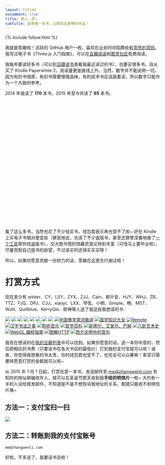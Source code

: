 ```yaml
---
layout: titled
nocomment: true
title: 来人，赏~
subtitle: 送羡辙一本书，让她写出更棒的作品！
---
```


{% include follow.html %}

我就是羡辙啦！活跃的 GitHub 用户一枚，喜欢在业余时间捣腾些<a href="https://github.com/Ovilia" target="_blank">有意思的项目</a>。我写过电子书《Three.js 入门指南》，可以在<a href="http://read.douban.com/ebook/7412854">豆瓣阅读</a>和<a href="http://www.ituring.com.cn/book/1272">图灵社区</a>免费阅读。

我每年要读好多书（可以到<a href="http://book.douban.com/people/ovilia1024/collect" target="_blank">豆瓣读书</a>查看我最近读过的书），也要买很多书。自从买了 Kindle Paperwhite 2，阅读量更是直线上升。当然，数字并不能说明一切，因为有的书很厚，有的书需要慢慢品味，有的技术书应该跳着读，所以数字只能作为一个大致的参考。

2014 年我读了 <strong class="text-xlarge">170</strong> 本书，2015 年至今共读了 <strong class="text-xlarge">65</strong> 本书。

<div id="reading-chart" style="height: 400px"></div>

看了这么多书，当然也花了不少钱买书，钱包君表示再也受不了啦~ 好在 Kindle 上买电子书相对便宜些（罪恶地说，也读了不少盗版书，甚至还罪孽深重地做了<a href="https://github.com/Ovilia/readfree-chrome-extension" target="_blank">一个工具</a>帮你找盗版书），交大图书馆的馆藏资源又特别丰富（可惜马上要毕业啦）。尽量克制自己囤书的欲望，不过该买的还得买买买呀！

所以，如果你愿意贡献一份财力的话，羡辙在这里先行谢过啦！



# 打赏方式

现在至少有 winter、CY、LSY、ZYX、ZJJ、Cain、柳亓安、HJY、WHJ、ZB、TTZ、FJQ、DPJ、CJJ、xiaoyi、LXX、早弦、小明、Simple、畅、MST、WJH、Quillblue、KerryQin、粽神等人送了我这些我想读的书：

<p class="no-indent">
<a href="http://book.douban.com/subject/21338365/" target="_blank" onclick="_gaq.push(['_trackEvent', 'ToTipBook', 'InTip', 'http://book.douban.com/subject/21338365/']);"><img class="tip-book" src="{{ site.loadingImg }}" data-src="http://img3.douban.com/spic/s24951890.jpg" /></a>
<a href="http://book.douban.com/subject/1147347/" target="_blank" onclick="_gaq.push(['_trackEvent', 'ToTipBook', 'InTip', 'http://book.douban.com/subject/1147347/']);"><img class="tip-book" src="{{ site.loadingImg }}" data-src="http://img3.douban.com/spic/s1112394.jpg" /></a>
<a href="{{ site.url }}/2014/11/24/html-and-css-design-and-build-websites/" target="_blank" onclick="_gaq.push(['_trackEvent', 'ToPost', 'InTip', '{{ site.url }}/2014/11/24/html-and-css-design-and-build-websites/']);"><img class="tip-book" src="{{ site.loadingImg }}" data-src="http://img5.douban.com/spic/s4663406.jpg" /></a>
<a href="http://book.douban.com/subject/25878880/" target="_blank" onclick="_gaq.push(['_trackEvent', 'ToTipBook', 'InTip', 'http://book.douban.com/subject/25878880/']);"><img class="tip-book" src="{{ site.loadingImg }}" data-src="http://img3.douban.com/spic/s27273610.jpg" /></a>
<a href="http://book.douban.com/subject/20471302/" target="_blank" onclick="_gaq.push(['_trackEvent', 'ToTipBook', 'InTip', 'http://book.douban.com/subject/20471302/']);"><img class="tip-book" src="{{ site.loadingImg }}" data-src="http://img5.douban.com/spic/s24522948.jpg" /></a>
<a href="http://book.douban.com/subject/5431185/" target="_blank" onclick="_gaq.push(['_trackEvent', 'ToTipBook', 'InTip', 'http://book.douban.com/subject/5431185/']);"><img class="tip-book" src="{{ site.loadingImg }}" data-src="http://img3.douban.com/spic/s6266644.jpg" /></a>
<a href="http://book.douban.com/subject/25755879/" target="_blank" onclick="_gaq.push(['_trackEvent', 'ToTipBook', 'InTip', 'http://book.douban.com/subject/25755879/']);"><img class="tip-book" src="{{ site.loadingImg }}" data-src="http://img3.douban.com/mpic/s27110230.jpg" /></a>
<a href="http://book.douban.com/subject/10518014/" target="_blank" onclick="_gaq.push(['_trackEvent', 'ToTipBook', 'InTip', 'http://book.douban.com/subject/10518014/']);"><img class="tip-book" src="{{ site.loadingImg }}" data-src="http://img5.douban.com/mpic/s8866458.jpg" /></a>
<a href="http://book.douban.com/subject/1025989/" target="_blank" onclick="_gaq.push(['_trackEvent', 'ToTipBook', 'InTip', '中国佛学源流略讲']);"><img class="tip-book" src="{{ site.loadingImg }}" data-src="http://img5.douban.com/mpic/s10048618.jpg" title="中国佛学源流略讲" alt="中国佛学源流略讲" /></a>
<a href="http://book.douban.com/subject/19977091/" target="_blank" onclick="_gaq.push(['_trackEvent', 'ToTipBook', 'InTip', '国学知识大全']);"><img class="tip-book" src="{{ site.loadingImg }}" data-src="http://img3.douban.com/mpic/s24410295.jpg" title="国学知识大全" alt="国学知识大全" /></a>
<a href="http://book.douban.com/subject/21362627/" target="_blank" onclick="_gaq.push(['_trackEvent', 'ToTipBook', 'InTip', 'Remote']);"><img class="tip-book" src="{{ site.loadingImg }}" data-src="http://img3.douban.com/mpic/s25505835.jpg" title="Remote" alt="Remote" /></a>
<a href="http://book.douban.com/subject/4124716/" target="_blank" onclick="_gaq.push(['_trackEvent', 'ToTipBook', 'InTip', '汉字书法之美']);"><img class="tip-book" src="{{ site.loadingImg }}" data-src="http://img3.douban.com/lpic/s4062475.jpg" title="汉字书法之美" alt="汉字书法之美" /></a>
<a href="http://book.douban.com/subject/10590165/" target="_blank" onclick="_gaq.push(['_trackEvent', 'ToTipBook', 'InTip', '聆听音乐']);"><img class="tip-book" src="{{ site.loadingImg }}" data-src="http://img4.douban.com/mpic/s9053208.jpg" title="聆听音乐" alt="聆听音乐" /></a>
<a href="http://book.douban.com/subject/5500884/" target="_blank" onclick="_gaq.push(['_trackEvent', 'ToTipBook', 'InTip', '哲学百科']);"><img class="tip-book" src="{{ site.loadingImg }}" data-src="http://img3.douban.com/lpic/s24425053.jpg" title="哲学百科" alt="哲学百科" /></a>
<a href="http://book.douban.com/subject/1291204/" target="_blank" onclick="_gaq.push(['_trackEvent', 'ToTipBook', 'InTip', '哥德尔、艾舍尔、巴赫']);"><img class="tip-book" src="{{ site.loadingImg }}" data-src="http://img4.douban.com/mpic/s1789059.jpg" title="哥德尔、艾舍尔、巴赫" alt="哥德尔、艾舍尔、巴赫" /></a>
<a href="http://book.douban.com/subject/26236437/" target="_blank" onclick="_gaq.push(['_trackEvent', 'ToTipBook', 'InTip', '八卦艺术史']);"><img class="tip-book" src="{{ site.loadingImg }}" data-src="http://img4.douban.com/mpic/s28014789.jpg" title="八卦艺术史" alt="八卦艺术史" /></a>
<a href="http://book.douban.com/subject/25909351/" target="_blank" onclick="_gaq.push(['_trackEvent', 'ToTipBook', 'InTip', 'WebGL 编程指南']);"><img class="tip-book" src="{{ site.loadingImg }}" data-src="http://img3.douban.com/mpic/s27306770.jpg" title="WebGL 编程指南" alt="WebGL 编程指南" /></a>
<a href="http://book.douban.com/subject/25863515/" target="_blank" onclick="_gaq.push(['_trackEvent', 'ToTipBook', 'InTip', '图解HTTP']);"><img class="tip-book" src="{{ site.loadingImg }}" data-src="http://img3.douban.com/mpic/s27283822.jpg" title="图解HTTP" alt="图解HTTP" /></a>
<a href="http://book.douban.com/subject/1428307/" target="_blank" onclick="_gaq.push(['_trackEvent', 'ToTipBook', 'InTip', '西方文明中的音乐']);"><img class="tip-book" src="{{ site.loadingImg }}" data-src="http://img3.douban.com/mpic/s2620043.jpg" title="西方文明中的音乐" alt="西方文明中的音乐" /></a>
</p>

我现在想读的在<a href="http://book.douban.com/doulist/17651217/" target="_blank">我的豆瓣列表</a>中可以找到。如果你愿意的话，选一本你中意的，然后把相应的书费（只要该书在各大书店的最低价）打到我的支付宝就可以啦！或者，你觉得我想看的书太贵，你的钱包君也受不了，也完全可以众筹嘛！客官只需要转愿意打赏的金额就可以啦~

从 2015 年 1 月 1 日起，打赏任意一本书，发送邮件至 <a href="mailto:me@zhangwenli.com">me@zhangwenli.com</a> 告知你的地址邮编收件人，就可以在圣诞节那天收到我**手绘的明信片**一枚~ 大约有一半的人没给我发邮件，不知道是不是不想告诉我地址的关系，那就只能收不到明信片咯~

## 方法一：支付宝扫一扫

<img src="{{ site.loadingImg }}" data-src="http://zhangwenli.com/blog/img/zhifu.png" />

## 方法二：转账到我的支付宝账号

`me@zhangwenli.com`

好啦，不多说了，我要读书去啦！


<script type="text/javascript">
    var loadJs = [['{{ site.url }}/js/echarts-all.js', function() {
        // init echarts
        var chart = echarts.init($('#reading-chart')[0]);
        chart.setOption({
            tooltip: {
                trigger: 'value'
            },
            legend: {
                data:['2014', '2015']
            },
            grid: {
                x: 40,
                x2: 40,
                y: 40
            },
            calculable: true,
            xAxis: [{
                type: 'category',
                data: ['1月', '2月', '3月', '4月', '5月', '6月',
                        '7月', '8月', '9月', '10月', '11月', '12月'],
                axisLine: {
                    show: false
                }
            }],
            yAxis: [{
                type: 'value',
                axisLine: {
                    show: false
                }
            }],
            series: [{
                name: '2014',
                type: 'bar',
                data: [5, 28, 11, 9, 16, 9, 16, 13, 12, 5, 9, 9, 7, 6],
                itemStyle: {
                    normal: {
                        color: '#22C3AA'
                    }
                },
                markPoint: {
                    data: [{
                        type: 'max', 
                        name: '最大值'
                    }, {
                        type: 'min',
                        name: '最小值'
                    }]
                },
                markLine: {
                    data: [{
                        type: 'average',
                        name: '平均值'
                    }]
                }
            }, {
                name: '2015',
                type: 'bar',
                data: [7, 9, 9, 7, 8, 7, 4, 1, 9, 2],
                itemStyle: {
                    normal: {
                        color: '#D0648A'
                    }
                },
                markPoint: {
                    data: [{
                        type: 'max', 
                        name: '最大值'
                    }, {
                        type: 'min',
                        name: '最小值'
                    }]
                },
                markLine: {
                    data: [{
                        type: 'average',
                        name: '平均值'
                    }]
                }
            }]
        });

        $(window).resize(chart.resize);
    }]];
</script>
